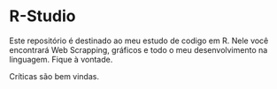 # R-Studio

Este repositório é destinado ao meu estudo de codigo em R. 
Nele você encontrará Web Scrapping, gráficos e todo o meu desenvolvimento na linguagem.
Fique à vontade. 

Críticas são bem vindas. 
